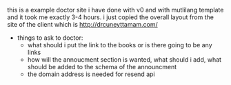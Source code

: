 this is a example doctor site i have done with v0 and with mutlilang template and it took me exactly 3-4 hours. i just copied the overall layout from the site of the client which is http://drcuneyttamam.com/

- things to ask to doctor: 
    - what should i put the link to the books or is there going to be any links
    - how will the annoucment section is wanted, what should i add, what should be added to the schema of the announcment
    - the domain address is needed for resend api
